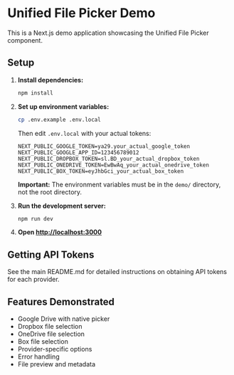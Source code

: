 # Unified File Picker Demo

This is a Next.js demo application showcasing the Unified File Picker component.

## Setup

1. **Install dependencies:**
   ```bash
   npm install
   ```

2. **Set up environment variables:**
   ```bash
   cp .env.example .env.local
   ```
   
   Then edit `.env.local` with your actual tokens:
   ```
   NEXT_PUBLIC_GOOGLE_TOKEN=ya29.your_actual_google_token
   NEXT_PUBLIC_GOOGLE_APP_ID=123456789012
   NEXT_PUBLIC_DROPBOX_TOKEN=sl.BD_your_actual_dropbox_token
   NEXT_PUBLIC_ONEDRIVE_TOKEN=EwBwAq_your_actual_onedrive_token
   NEXT_PUBLIC_BOX_TOKEN=eyJhbGci_your_actual_box_token
   ```
   
   **Important:** The environment variables must be in the `demo/` directory, not the root directory.

3. **Run the development server:**
   ```bash
   npm run dev
   ```

4. **Open [http://localhost:3000](http://localhost:3000)**

## Getting API Tokens

See the main README.md for detailed instructions on obtaining API tokens for each provider.

## Features Demonstrated

- Google Drive with native picker
- Dropbox file selection
- OneDrive file selection  
- Box file selection
- Provider-specific options
- Error handling
- File preview and metadata
